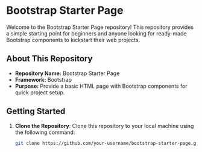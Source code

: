 # Bootstrap Starter Page

Welcome to the Bootstrap Starter Page repository! This repository provides a simple starting point for beginners and anyone looking for ready-made Bootstrap components to kickstart their web projects.

## About This Repository

- **Repository Name:** Bootstrap Starter Page
- **Framework:** Bootstrap
- **Purpose:** Provide a basic HTML page with Bootstrap components for quick project setup.

## Getting Started

1. **Clone the Repository**: Clone this repository to your local machine using the following command:

   ```bash
   git clone https://github.com/your-username/bootstrap-starter-page.git

